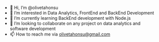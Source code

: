 - 👋 Hi, I’m @olivetahonsu
- 👀 I’m interested in Data Analytics, FrontEnd and BackEnd Development 
- 🌱 I’m currently learning BackEnd development with Node.js
- 💞️ I’m looking to collaborate on any project on data analytics and software development
- 📫 How to reach me via olivetahonsu@gmail.com

<!---
olivetahonsu/olivetahonsu is a ✨ special ✨ repository because its `README.md` (this file) appears on your GitHub profile.
You can click the Preview link to take a look at your changes.
--->
